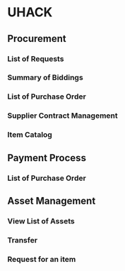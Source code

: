 # UHACK

## Procurement
### List of Requests 
### Summary of Biddings
### List of Purchase Order
### Supplier Contract Management
### Item Catalog

## Payment Process 
### List of Purchase Order

## Asset Management
### View List of Assets
### Transfer
### Request for an item
